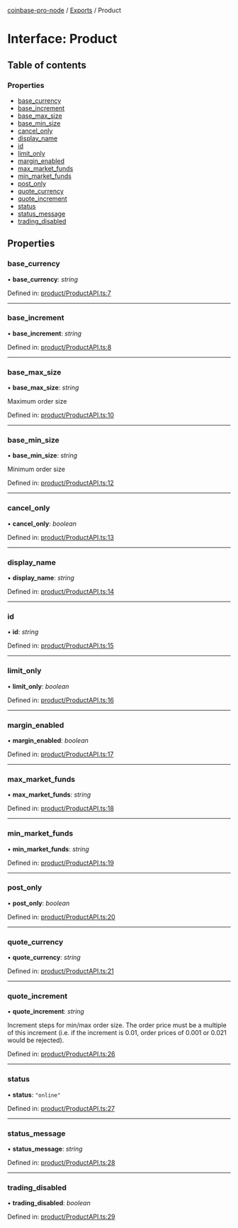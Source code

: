[coinbase-pro-node](../README.md) / [Exports](../modules.md) / Product

# Interface: Product

## Table of contents

### Properties

- [base_currency](product.md#base_currency)
- [base_increment](product.md#base_increment)
- [base_max_size](product.md#base_max_size)
- [base_min_size](product.md#base_min_size)
- [cancel_only](product.md#cancel_only)
- [display_name](product.md#display_name)
- [id](product.md#id)
- [limit_only](product.md#limit_only)
- [margin_enabled](product.md#margin_enabled)
- [max_market_funds](product.md#max_market_funds)
- [min_market_funds](product.md#min_market_funds)
- [post_only](product.md#post_only)
- [quote_currency](product.md#quote_currency)
- [quote_increment](product.md#quote_increment)
- [status](product.md#status)
- [status_message](product.md#status_message)
- [trading_disabled](product.md#trading_disabled)

## Properties

### base_currency

• **base_currency**: _string_

Defined in: [product/ProductAPI.ts:7](https://github.com/bennycode/coinbase-pro-node/blob/1018fbd/src/product/ProductAPI.ts#L7)

---

### base_increment

• **base_increment**: _string_

Defined in: [product/ProductAPI.ts:8](https://github.com/bennycode/coinbase-pro-node/blob/1018fbd/src/product/ProductAPI.ts#L8)

---

### base_max_size

• **base_max_size**: _string_

Maximum order size

Defined in: [product/ProductAPI.ts:10](https://github.com/bennycode/coinbase-pro-node/blob/1018fbd/src/product/ProductAPI.ts#L10)

---

### base_min_size

• **base_min_size**: _string_

Minimum order size

Defined in: [product/ProductAPI.ts:12](https://github.com/bennycode/coinbase-pro-node/blob/1018fbd/src/product/ProductAPI.ts#L12)

---

### cancel_only

• **cancel_only**: _boolean_

Defined in: [product/ProductAPI.ts:13](https://github.com/bennycode/coinbase-pro-node/blob/1018fbd/src/product/ProductAPI.ts#L13)

---

### display_name

• **display_name**: _string_

Defined in: [product/ProductAPI.ts:14](https://github.com/bennycode/coinbase-pro-node/blob/1018fbd/src/product/ProductAPI.ts#L14)

---

### id

• **id**: _string_

Defined in: [product/ProductAPI.ts:15](https://github.com/bennycode/coinbase-pro-node/blob/1018fbd/src/product/ProductAPI.ts#L15)

---

### limit_only

• **limit_only**: _boolean_

Defined in: [product/ProductAPI.ts:16](https://github.com/bennycode/coinbase-pro-node/blob/1018fbd/src/product/ProductAPI.ts#L16)

---

### margin_enabled

• **margin_enabled**: _boolean_

Defined in: [product/ProductAPI.ts:17](https://github.com/bennycode/coinbase-pro-node/blob/1018fbd/src/product/ProductAPI.ts#L17)

---

### max_market_funds

• **max_market_funds**: _string_

Defined in: [product/ProductAPI.ts:18](https://github.com/bennycode/coinbase-pro-node/blob/1018fbd/src/product/ProductAPI.ts#L18)

---

### min_market_funds

• **min_market_funds**: _string_

Defined in: [product/ProductAPI.ts:19](https://github.com/bennycode/coinbase-pro-node/blob/1018fbd/src/product/ProductAPI.ts#L19)

---

### post_only

• **post_only**: _boolean_

Defined in: [product/ProductAPI.ts:20](https://github.com/bennycode/coinbase-pro-node/blob/1018fbd/src/product/ProductAPI.ts#L20)

---

### quote_currency

• **quote_currency**: _string_

Defined in: [product/ProductAPI.ts:21](https://github.com/bennycode/coinbase-pro-node/blob/1018fbd/src/product/ProductAPI.ts#L21)

---

### quote_increment

• **quote_increment**: _string_

Increment steps for min/max order size. The order price must be a multiple of this increment (i.e. if the increment is 0.01, order prices of 0.001 or 0.021 would be rejected).

Defined in: [product/ProductAPI.ts:26](https://github.com/bennycode/coinbase-pro-node/blob/1018fbd/src/product/ProductAPI.ts#L26)

---

### status

• **status**: `"online"`

Defined in: [product/ProductAPI.ts:27](https://github.com/bennycode/coinbase-pro-node/blob/1018fbd/src/product/ProductAPI.ts#L27)

---

### status_message

• **status_message**: _string_

Defined in: [product/ProductAPI.ts:28](https://github.com/bennycode/coinbase-pro-node/blob/1018fbd/src/product/ProductAPI.ts#L28)

---

### trading_disabled

• **trading_disabled**: _boolean_

Defined in: [product/ProductAPI.ts:29](https://github.com/bennycode/coinbase-pro-node/blob/1018fbd/src/product/ProductAPI.ts#L29)
